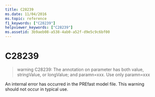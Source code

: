 ```yaml
---
title: C28239
ms.date: 11/04/2016
ms.topic: reference
f1_keywords: ["C28239"]
helpviewer_keywords: ["C28239"]
ms.assetid: 3b9aeb08-a538-4ab0-a52f-d9e5c9c6bf00
---
```

# C28239

> warning C28239: The annotation on parameter has both value, stringValue, or longValue; and paramn=xxx. Use only paramn=xxx

An internal error has occurred in the PREfast model file. This warning should not occur in typical use.
